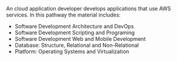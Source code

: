 An cloud application developer develops applications that use AWS services. 
In this pathway the material includes:
* Software Development Architecture and DevOps
* Software Development Scripting and Programing
* Software Development Web and Mobile Development
* Database: Structure, Relational and Non-Relational
* Platform: Operating Systems and Virtualization
